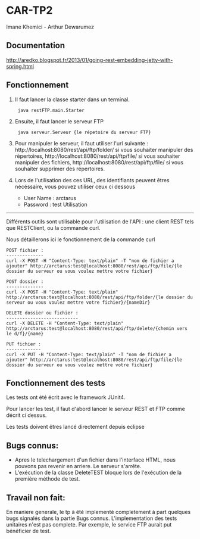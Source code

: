 CAR-TP2
=======
Imane Khemici - Arthur Dewarumez

Documentation
-------------
http://aredko.blogspot.fr/2013/01/going-rest-embedding-jetty-with-spring.html

Fonctionnement
--------------

1. Il faut lancer la classe starter dans un terminal.
		
		java restFTP.main.Starter

2. Ensuite, il faut lancer le serveur FTP

		java serveur.Serveur {le répetoire du serveur FTP}

3. Pour manipuler le serveur, il faut utiliser l'url suivante : http://localhost:8080/rest/api/ftp/folder/ si vous souhaiter manipuler des répertoires, http://localhost:8080/rest/api/ftp/file/ si vous souhaiter manipuler des fichiers, http://localhost:8080/rest/api/ftp/file/ si vous souhaiter supprimer des répertoires.


4. Lors de l'utilisation des ces URL, des identifiants peuvent êtres nécéssaire, vous pouvez utiliser ceux ci dessous

	* User Name : arctarus 
	* Password : test
Utilisation
-----------
Différents outils sont utilisable pour l'utilisation de l'API : une client REST tels que RESTClient, ou la commande curl.

Nous détaillerons ici le fonctionnement de la commande curl
	
	POST fichier :
	--------------
	curl -X POST -H "Content-Type: text/plain" -T "nom de fichier a ajouter" http://arctarus:test@localhost:8080/rest/api/ftp/file/{le dossier du serveur ou vous voulez mettre votre fichier}		
	
	POST dossier :
	--------------
	curl -X POST -H "Content-Type: text/plain" http://arctarus:test@localhost:8080/rest/api/ftp/folder/{le dossier du serveur ou vous voulez mettre votre fichier}/{nameDir}
	
	DELETE dossier ou fichier :
	---------------------------
	curl -X DELETE -H "Content-Type: text/plain" http://arctarus:test@localhost:8080/rest/api/ftp/delete/{chemin vers le d/f}/{name}

	PUT fichier :
	-------------
	curl -X PUT -H "Content-Type: text/plain" -T "nom de fichier a ajouter" http://arctarus:test@localhost:8080/rest/api/ftp/file/{le dossier du serveur ou vous voulez mettre votre fichier}



Fonctionnement des tests
------------------------

Les tests ont été écrit avec le framework JUnit4.

Pour lancer les test, il faut d'abord lancer le serveur REST et FTP comme décrit ci dessus.

Les tests doivent êtres lancé directement depuis eclipse

Bugs connus:
------------

* Apres le telechargement d'un fichier dans l'interface HTML, nous pouvons pas revenir en arriere. Le serveur s'arrête.
* L'exécution de la classe DeleteTEST bloque lors de l'exécution de la première méthode de test.

Travail non fait:
-----------------

 En maniere generale, le tp à été implementé completement à part quelques bugs signalés dans la partie Bugs connus.
 L'implementation des tests unitaires n'est pas complete. Par exemple, le service FTP aurait put bénéficier de test.
	
